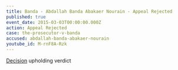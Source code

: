```yaml
---
title: Banda - Abdallah Banda Abakaer Nourain - Appeal Rejected
published: true
event_date: 2015-03-03T00:00:00.000Z
action: Appeal Rejected
case: the-prosecutor-v-banda
accused: abdallah-banda-abakaer-nourain
youtube_id: M-rnF8A-Rzk
---
```



[Decision](https://www.icc-cpi.int/Pages/record.aspx?docNo=ICC-02/05-03/09-632-Red) upholding verdict
